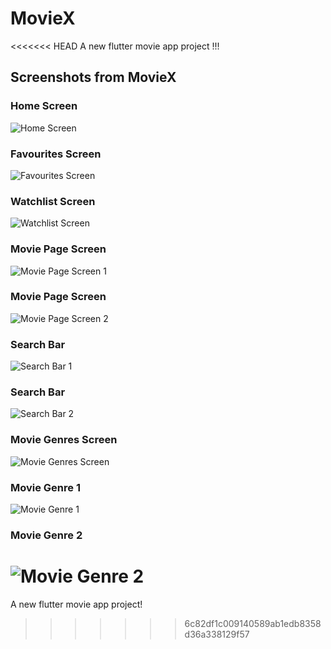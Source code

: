 # MovieX

<<<<<<< HEAD
A new flutter movie app project !!!

## Screenshots from MovieX

### Home Screen
![Home Screen](assets/images/home_screen.png)

### Favourites Screen
![Favourites Screen](assets/images/favourites_screen.png)

### Watchlist Screen
![Watchlist Screen](assets/images/watchlist_screen.png)

### Movie Page Screen
![Movie Page Screen 1](assets/images/movie_page_screen_1.png)

### Movie Page Screen
![Movie Page Screen 2](assets/images/movie_page_screen_2.png)

### Search Bar
![Search Bar 1](assets/images/search_bar_1.png)

### Search Bar
![Search Bar 2](assets/images/search_bar_2.png)

### Movie Genres Screen
![Movie Genres Screen](assets/images/movie_genres.png)

### Movie Genre 1
![Movie Genre 1](assets/images/movie_genre_1.png)

### Movie Genre 2
![Movie Genre 2](assets/images/movie_genre_2.png)
=======
A new flutter movie app project!
>>>>>>> 6c82df1c009140589ab1edb8358d36a338129f57
